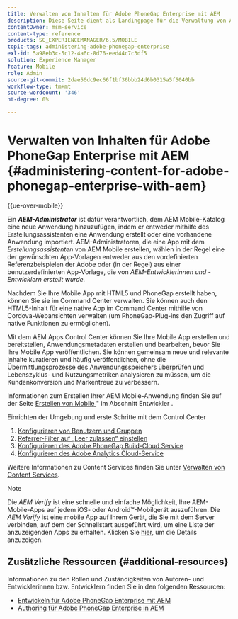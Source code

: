 ```yaml
---
title: Verwalten von Inhalten für Adobe PhoneGap Enterprise mit AEM
description: Diese Seite dient als Landingpage für die Verwaltung von Adobe PhoneGap Enterprise.
contentOwner: msm-service
content-type: reference
products: SG_EXPERIENCEMANAGER/6.5/MOBILE
topic-tags: administering-adobe-phonegap-enterprise
exl-id: 5a98eb3c-5c12-4a6c-8d76-eed44c7c3df5
solution: Experience Manager
feature: Mobile
role: Admin
source-git-commit: 2dae56dc9ec66f1bf36bbb24d6b0315a5f5040bb
workflow-type: tm+mt
source-wordcount: '346'
ht-degree: 0%

---
```


# Verwalten von Inhalten für Adobe PhoneGap Enterprise mit AEM {#administering-content-for-adobe-phonegap-enterprise-with-aem}

{{ue-over-mobile}}

Ein ***AEM-Administrator*** ist dafür verantwortlich, dem AEM Mobile-Katalog eine neue Anwendung hinzuzufügen, indem er entweder mithilfe des Erstellungsassistenten eine Anwendung erstellt oder eine vorhandene Anwendung importiert. AEM-Administratoren, die eine App mit dem *Erstellungsassistenten* von AEM Mobile erstellen, wählen in der Regel eine der gewünschten App-Vorlagen entweder aus den vordefinierten Referenzbeispielen der Adobe oder (in der Regel) aus einer benutzerdefinierten App-Vorlage, die von *AEM-Entwicklerinnen und -Entwicklern erstellt wurde.*

Nachdem Sie Ihre Mobile App mit HTML5 und PhoneGap erstellt haben, können Sie sie im Command Center verwalten. Sie können auch den HTML5-Inhalt für eine native App im Command Center mithilfe von Cordova-Webansichten verwalten (um PhoneGap-Plug-ins den Zugriff auf native Funktionen zu ermöglichen).

Mit dem AEM Apps Control Center können Sie Ihre Mobile App erstellen und bereitstellen, Anwendungsmetadaten erstellen und bearbeiten, bevor Sie Ihre Mobile App veröffentlichen. Sie können gemeinsam neue und relevante Inhalte kuratieren und häufig veröffentlichen, ohne die Übermittlungsprozesse des Anwendungsspeichers überprüfen und Lebenszyklus- und Nutzungsmetriken analysieren zu müssen, um die Kundenkonversion und Markentreue zu verbessern.

Informationen zum Erstellen Ihrer AEM Mobile-Anwendung finden Sie auf der Seite [Erstellen von Mobile ](/help/mobile/building-app-mobile-phonegap.md)&quot; im Abschnitt Entwickler .

Einrichten der Umgebung und erste Schritte mit dem Control Center

1. [Konfigurieren von Benutzern und Gruppen](/help/mobile/configure-users-groups.md)
1. [Referrer-Filter auf „Leer zulassen“ einstellen](/help/mobile/setting-referrer-filter-empty.md)
1. [Konfigurieren des Adobe PhoneGap Build-Cloud Service](/help/mobile/configure-phonegap-build-cloud.md)
1. [Konfigurieren des Adobe Analytics Cloud-Service](/help/mobile/configure-adobe-mobile-cloud-service.md)

Weitere Informationen zu Content Services finden Sie unter [Verwalten von Content Services](/help/mobile/developing-content-services.md).

>[!NOTE]
>
>Die *AEM Verify* ist eine schnelle und einfache Möglichkeit, Ihre AEM-Mobile-Apps auf jedem iOS- oder Android™-Mobilgerät auszuführen. Die *AEM Verify* ist eine mobile App auf Ihrem Gerät, die Sie mit dem Server verbinden, auf dem der Schnellstart ausgeführt wird, um eine Liste der anzuzeigenden Apps zu erhalten. Klicken Sie [hier](/help/mobile/phonegap-mobile-quickstart.md), um die Details anzuzeigen.

## Zusätzliche Ressourcen {#additional-resources}

Informationen zu den Rollen und Zuständigkeiten von Autoren- und Entwicklerinnen bzw. Entwicklern finden Sie in den folgenden Ressourcen:

* [Entwickeln für Adobe PhoneGap Enterprise mit AEM](/help/mobile/developing-in-phonegap.md)
* [Authoring für Adobe PhoneGap Enterprise in AEM](/help/mobile/phonegap.md)
